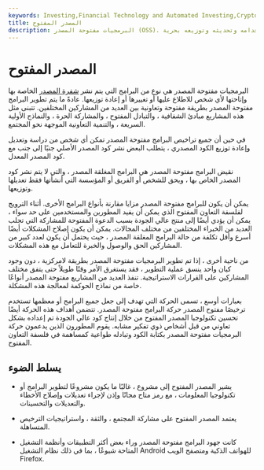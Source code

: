 ```yaml
---
keywords: Investing,Financial Technology and Automated Investing,Crypto,FinTech
title: المصدر المفتوح
description: البرمجيات مفتوحة المصدر (OSS). برنامج تم إصداره بموجب ترخيص يمنح أي شخص القدرة والحق في استخدامه وتحديثه وتوزيعه بحرية.
---
```


# المصدر المفتوح
البرمجيات مفتوحة المصدر هي نوع من البرامج التي يتم نشر [شفرة المصدر](/source-code) الخاصة بها وإتاحتها لأي شخص للاطلاع عليها أو تغييرها أو إعادة توزيعها. عادةً ما يتم تطوير البرامج مفتوحة المصدر بطريقة مفتوحة وتعاونية بين العديد من المشاركين المختلفين. تتبنى مثل هذه المشاريع مبادئ الشفافية ، والتبادل المفتوح ، والمشاركة الحرة ، والنماذج الأولية السريعة ، والتنمية التعاونية الموجهة نحو المجتمع.

في حين أن جميع تراخيص البرامج مفتوحة المصدر تمكن أي شخص من دراسة وتعديل وإعادة توزيع الكود المصدري ، يتطلب البعض نشر كود المصدر الأصلي جنبًا إلى جنب مع كود المصدر المعدل.

نقيض البرامج مفتوحة المصدر هي البرامج المغلقة المصدر ، والتي لا يتم نشر كود المصدر الخاص بها ، ويحق للشخص أو الفريق أو المؤسسة التي أنشأتها فقط تعديلها وتوزيعها.

يمكن أن يكون للبرامج مفتوحة المصدر مزايا مقارنة بأنواع البرامج الأخرى. أثناء الترويج لفلسفة التعاون المفتوح الذي يمكن أن يفيد المطورين والمستخدمين على حد سواء ، يمكن أن يؤدي أيضًا إلى منتج عالي الجودة بسبب الدعوة المفتوحة للمشاركة التي تجلب العديد من الخبراء المختلفين من مختلف المجالات. يمكن أن يكون إصلاح المشكلات أيضًا أسرع وأقل تكلفة من حالة البرامج المغلقة المصدر ، حيث يحتمل أن يكون لعدد كبير من المشاركين الحق والوصول والخبرة للتعامل مع هذه المشكلات.

من ناحية أخرى ، إذا تم تطوير البرمجيات مفتوحة المصدر بطريقة لامركزية ، دون وجود كيان واحد ينسق عملية التطوير ، فقد يستغرق الأمر وقتًا طويلاً حتى يتفق مختلف المشاركين على القرارات الاستراتيجية. تنفذ العديد من المشاريع مفتوحة المصدر أنواعًا خاصة من نماذج الحوكمة لمعالجة هذه المشكلة.

بعبارات أوسع ، تسمى الحركة التي تهدف إلى جعل جميع البرامج أو معظمها تستخدم ترخيصًا مفتوح المصدر حركة البرامج مفتوحة المصدر. تتضمن أهداف هذه الحركة أيضًا تحسين تكنولوجيا المصدر المفتوح من خلال إنتاج كود عالي الجودة تم إعداده بشكل تعاوني من قبل أشخاص ذوي تفكير مشابه. يقوم المطورون الذين يدعمون حركة البرمجيات مفتوحة المصدر بكتابة الكود وتبادله طواعية كمساهمة في فلسفة التعاون المفتوح.

## يسلط الضوء

- يشير المصدر المفتوح إلى مشروع ، غالبًا ما يكون مشروعًا لتطوير البرامج أو تكنولوجيا المعلومات ، مع رمز متاح مجانًا وإذن لإجراء تعديلات وإصلاح الأخطاء والتعديلات والتحسينات.

- يعتمد المصدر المفتوح على مشاركة المجتمع ، والثقة ، واستراتيجيات الترخيص المتساهلة.

- كانت جهود البرامج مفتوحة المصدر وراء بعض أكثر التطبيقات وأنظمة التشغيل المتاحة شيوعًا ، بما في ذلك نظام التشغيل Android للهواتف الذكية ومتصفح الويب Firefox.

